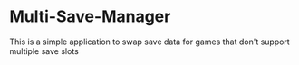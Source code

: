 # Multi-Save-Manager
This is a simple application to swap save data for games that don't support multiple save slots
